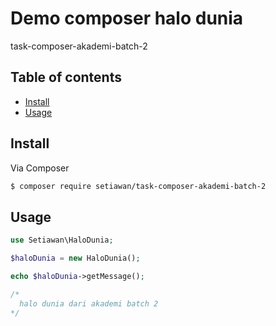 # Demo composer halo dunia

task-composer-akademi-batch-2

## Table of contents

- [Install](#install)
- [Usage](#usage)

## Install

Via Composer

``` bash
$ composer require setiawan/task-composer-akademi-batch-2
```

## Usage

```php
use Setiawan\HaloDunia;

$haloDunia = new HaloDunia();

echo $haloDunia->getMessage();

/*
  halo dunia dari akademi batch 2
*/
```
